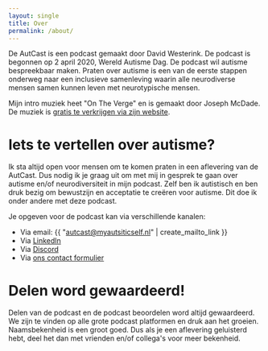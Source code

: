 ```yaml
---
layout: single
title: Over
permalink: /about/
---
```


De AutCast is een podcast gemaakt door David Westerink. De podcast is begonnen op 2 april 2020, Wereld Autisme Dag. De podcast wil autisme bespreekbaar maken. Praten over autisme is een van de eerste stappen onderweg naar een inclusieve samenleving waarin alle neurodiverse mensen samen kunnen leven met neurotypische mensen.

Mijn intro muziek heet "On The Verge" en is gemaakt door Joseph McDade. De muziek is [gratis te verkrijgen via zijn website](https://josephmcdade.com/music/on-the-verge).

# Iets te vertellen over autisme?

Ik sta altijd open voor mensen om te komen praten in een aflevering van de AutCast. Dus nodig ik je graag uit om met mij in gesprek te gaan over autisme en/of neurodiversiteit in mijn podcast. Zelf ben ik autistisch en ben druk bezig om bewustzijn en acceptatie te creëren voor autisme. Dit doe ik onder andere met deze podcast.

Je opgeven voor de podcast kan via verschillende kanalen:

- Via email: {{ "autcast@myautsiticself.nl" | create_mailto_link }}
- Via [LinkedIn](https://www.linkedin.com/in/myautisticself/)
- Via [Discord](https://discord.gg/5TEuS8xZSD)
- Via [ons contact formulier](/contact)

# Delen word gewaardeerd!

Delen van de podcast en de podcast beoordelen word altijd gewaardeerd. We zijn te vinden op alle grote podcast platformen en druk aan het groeien. Naamsbekenheid is een groot goed. Dus als je een aflevering geluisterd hebt, deel het dan met vrienden en/of collega's voor meer bekenheid.
